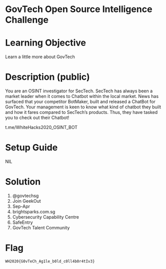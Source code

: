 # GovTech Open Source Intelligence Challenge

# Learning Objective

Learn a little more about GovTech

# Description (public)

You are an OSINT investigator for SecTech. SecTech has always been a market leader when it comes to Chatbot within the local market. News has surfaced that your competitor BotMaker, built and released a ChatBot for GovTech. Your management is keen to know what kind of chatbot they built and how it fares compared to SecTech’s products. Thus, they have tasked you to check out their Chatbot!

t.me/WhiteHacks2020_OSINT_BOT


# Setup Guide

NIL

# Solution

1. @govtechsg
2. Join GeekOut
3. Sep-Apr
4. brightsparks.com.sg
5. Cybersecurity Capability Centre
6. SafeEntry
7. GovTech Talent Community


# Flag

`WH2020{G0vTeCh_Ag1le_b0ld_c0ll4b0r4tIv3}`

